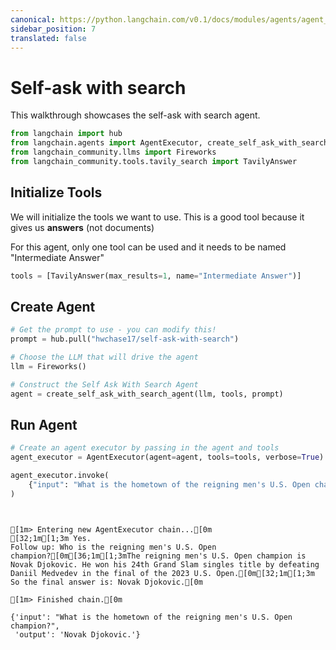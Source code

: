 ```yaml
---
canonical: https://python.langchain.com/v0.1/docs/modules/agents/agent_types/self_ask_with_search
sidebar_position: 7
translated: false
---
```


# Self-ask with search

This walkthrough showcases the self-ask with search agent.

```python
from langchain import hub
from langchain.agents import AgentExecutor, create_self_ask_with_search_agent
from langchain_community.llms import Fireworks
from langchain_community.tools.tavily_search import TavilyAnswer
```

## Initialize Tools

We will initialize the tools we want to use. This is a good tool because it gives us **answers** (not documents)

For this agent, only one tool can be used and it needs to be named "Intermediate Answer"

```python
tools = [TavilyAnswer(max_results=1, name="Intermediate Answer")]
```

## Create Agent

```python
# Get the prompt to use - you can modify this!
prompt = hub.pull("hwchase17/self-ask-with-search")
```

```python
# Choose the LLM that will drive the agent
llm = Fireworks()

# Construct the Self Ask With Search Agent
agent = create_self_ask_with_search_agent(llm, tools, prompt)
```

## Run Agent

```python
# Create an agent executor by passing in the agent and tools
agent_executor = AgentExecutor(agent=agent, tools=tools, verbose=True)
```

```python
agent_executor.invoke(
    {"input": "What is the hometown of the reigning men's U.S. Open champion?"}
)
```

```output


[1m> Entering new AgentExecutor chain...[0m
[32;1m[1;3m Yes.
Follow up: Who is the reigning men's U.S. Open champion?[0m[36;1m[1;3mThe reigning men's U.S. Open champion is Novak Djokovic. He won his 24th Grand Slam singles title by defeating Daniil Medvedev in the final of the 2023 U.S. Open.[0m[32;1m[1;3m
So the final answer is: Novak Djokovic.[0m

[1m> Finished chain.[0m
```

```output
{'input': "What is the hometown of the reigning men's U.S. Open champion?",
 'output': 'Novak Djokovic.'}
```